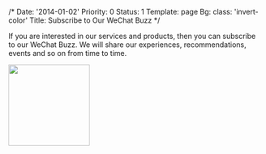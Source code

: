 /*
Date: '2014-01-02'
Priority: 0
Status: 1
Template: page
Bg:
  class: 'invert-color'
Title: Subscribe to Our WeChat Buzz
*/
<p>
  If you are interested in our services and products, then you can subscribe to our WeChat Buzz. We will share our experiences, recommendations, events and so on from time to time.
</p>
<p>
  <img width="160" height="160" src="[%uploads%]/qrcode_plus.jpg" />
</p>